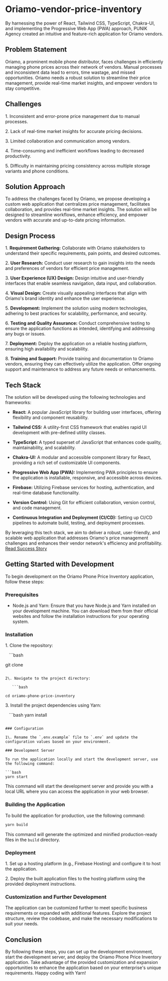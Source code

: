 # Oriamo-vendor-price-inventory
By harnessing the power of React, Tailwind CSS, TypeScript, Chakra-UI, and implementing the Progressive Web App (PWA) approach, PUNIK Agency created an intuitive and feature-rich application for Oriamo vendors. 


## Problem Statement

Oriamo, a prominent mobile phone distributor, faces challenges in efficiently managing phone prices across their network of vendors. Manual processes and inconsistent data lead to errors, time wastage, and missed opportunities. Oriamo needs a robust solution to streamline their price management, provide real-time market insights, and empower vendors to stay competitive.

## Challenges

1\. Inconsistent and error-prone price management due to manual processes.

2\. Lack of real-time market insights for accurate pricing decisions.

3\. Limited collaboration and communication among vendors.

4\. Time-consuming and inefficient workflows leading to decreased productivity.

5\. Difficulty in maintaining pricing consistency across multiple storage variants and phone conditions.

## Solution Approach

To address the challenges faced by Oriamo, we propose developing a custom web application that centralizes price management, facilitates collaboration, and provides real-time market insights. The solution will be designed to streamline workflows, enhance efficiency, and empower vendors with accurate and up-to-date pricing information.

## Design Process

1\. **Requirement Gathering:** Collaborate with Oriamo stakeholders to understand their specific requirements, pain points, and desired outcomes.

2\. **User Research:** Conduct user research to gain insights into the needs and preferences of vendors for efficient price management.

3\. **User Experience (UX) Design:** Design intuitive and user-friendly interfaces that enable seamless navigation, data input, and collaboration.

4\. **Visual Design:** Create visually appealing interfaces that align with Oriamo's brand identity and enhance the user experience.

5\. **Development:** Implement the solution using modern technologies, adhering to best practices for scalability, performance, and security.

6\. **Testing and Quality Assurance:** Conduct comprehensive testing to ensure the application functions as intended, identifying and addressing any bugs or issues.

7\. **Deployment:** Deploy the application on a reliable hosting platform, ensuring high availability and scalability.

8\. **Training and Support:** Provide training and documentation to Oriamo vendors, ensuring they can effectively utilize the application. Offer ongoing support and maintenance to address any future needs or enhancements.

## Tech Stack

The solution will be developed using the following technologies and frameworks:

- **React:** A popular JavaScript library for building user interfaces, offering flexibility and component reusability.

- **Tailwind CSS:** A utility-first CSS framework that enables rapid UI development with pre-defined utility classes.

- **TypeScript:** A typed superset of JavaScript that enhances code quality, maintainability, and scalability.

- **Chakra-UI:** A modular and accessible component library for React, providing a rich set of customizable UI components.

- **Progressive Web App (PWA):** Implementing PWA principles to ensure the application is installable, responsive, and accessible across devices.

- **Firebase:** Utilizing Firebase services for hosting, authentication, and real-time database functionality.

- **Version Control:** Using Git for efficient collaboration, version control, and code management.

- **Continuous Integration and Deployment (CI/CD):** Setting up CI/CD pipelines to automate build, testing, and deployment processes.

By leveraging this tech stack, we aim to deliver a robust, user-friendly, and scalable web application that addresses Oriamo's price management challenges and enhances their vendor network's efficiency and profitability.
[Read Success Story](https://docs.google.com/document/d/1P4m5nX4HStwACXpWS50gLWxDJMWQUDsnHwZLMwYwUAI/edit?usp=sharing) 

## Getting Started with Development

To begin development on the Oriamo Phone Price Inventory application, follow these steps:

### Prerequisites

- Node.js and Yarn: Ensure that you have Node.js and Yarn installed on your development machine. You can download them from their official websites and follow the installation instructions for your operating system.

### Installation

1\. Clone the repository:

   ```bash
   
   git clone <repository-url>
   
   ```

2\. Navigate to the project directory:

   ```bash
   
   cd oriamo-phone-price-inventory
   
   ```

3\. Install the project dependencies using Yarn:

   ```bash
   yarn install
   ```

### Configuration

1\. Rename the `.env.example` file to `.env` and update the configuration values based on your environment.

### Development Server

To run the application locally and start the development server, use the following command:

```bash
yarn start
```

This command will start the development server and provide you with a local URL where you can access the application in your web browser.

### Building the Application

To build the application for production, use the following command:

```bash
yarn build
```

This command will generate the optimized and minified production-ready files in the `build` directory.

### Deployment

1\. Set up a hosting platform (e.g., Firebase Hosting) and configure it to host the application.

2\. Deploy the built application files to the hosting platform using the provided deployment instructions.

### Customization and Further Development

The application can be customized further to meet specific business requirements or expanded with additional features. Explore the project structure, review the codebase, and make the necessary modifications to suit your needs.

## Conclusion

By following these steps, you can set up the development environment, start the development server, and deploy the Oriamo Phone Price Inventory application. Take advantage of the provided customization and expansion opportunities to enhance the application based on your enterprise's unique requirements. Happy coding with Yarn!

